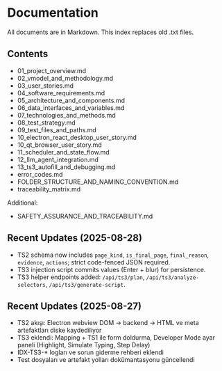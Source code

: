 # Documentation

All documents are in Markdown. This index replaces old .txt files.

## Contents
- 01_project_overview.md
- 02_vmodel_and_methodology.md
- 03_user_stories.md
- 04_software_requirements.md
- 05_architecture_and_components.md
- 06_data_interfaces_and_variables.md
- 07_technologies_and_methods.md
- 08_test_strategy.md
- 09_test_files_and_paths.md
- 10_electron_react_desktop_user_story.md
- 10_qt_browser_user_story.md
- 11_scheduler_and_state_flow.md
- 12_llm_agent_integration.md
- 13_ts3_autofill_and_debugging.md
- error_codes.md
- FOLDER_STRUCTURE_AND_NAMING_CONVENTION.md
- traceability_matrix.md

Additional:
- SAFETY_ASSURANCE_AND_TRACEABILITY.md

## Recent Updates (2025-08-28)
- TS2 schema now includes `page_kind`, `is_final_page`, `final_reason`, `evidence`, `actions`; strict code-fenced JSON required.
- TS3 injection script commits values (Enter + blur) for persistence.
- TS3 helper endpoints added: `/api/ts3/plan`, `/api/ts3/analyze-selectors`, `/api/ts3/generate-script`.

## Recent Updates (2025-08-27)
- TS2 akışı: Electron webview DOM → backend → HTML ve meta artefaktları diske kaydediliyor
- TS3 eklendi: Mapping + TS1 ile form doldurma, Developer Mode ayar paneli (Highlight, Simulate Typing, Step Delay)
- IDX-TS3-* logları ve sorun giderme rehberi eklendi
- Test dosyaları ve artefakt yolları dokümantasyonu güncellendi
